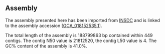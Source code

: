 **Assembly**
--------

The assembly presented here has been imported from [INSDC](http://www.insdc.org) and is linked to the assembly accession [[GCA\_018152535.1](http://www.ebi.ac.uk/ena/data/view/GCA_018152535.1)].

The total length of the assembly is 188799863 bp contained within 449 contigs.
The contig N50 value is 21812520, the contig L50 value is 4.
The GC% content of the assembly is 41.0%.
